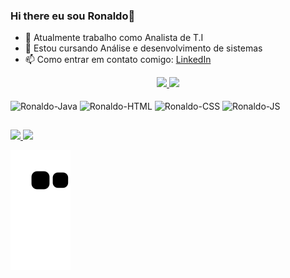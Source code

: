 ### Hi there eu sou Ronaldo👋

- 🔭 Atualmente trabalho como Analista de T.I
- 🌱 Estou cursando Análise e desenvolvimento de sistemas
- 📫 Como entrar em contato comigo: [LinkedIn](https://www.linkedin.com/in/ronaldo-ribeiro-1a03671a0)

<div align="center">
  <a href="https://github.com/RonaldoRibeiro-J">
  <img height="180em" src="https://github-readme-stats.vercel.app/api?username=RonaldoRibeiro-J&show_icons=true&theme=dracula&include_all_commits=true&count_private=true"/>
  <img height="170em" src="https://github-readme-stats.vercel.app/api/top-langs/?username=RonaldoRibeiro-J&layout=compact&langs_count=7&theme=dracula"/>
</div>

<div style="display: inline-block"><br>
  <img align="center" alt="Ronaldo-Java" height="30" width="40" src="https://cdn.jsdelivr.net/gh/devicons/devicon@latest/icons/java/java-original.svg" />
  <img align="center" alt="Ronaldo-HTML" height="30" width="40" src="https://cdn.jsdelivr.net/gh/devicons/devicon@latest/icons/html5/html5-original.svg" />
  <img align="center" alt="Ronaldo-CSS" height="30" width="40" src="https://cdn.jsdelivr.net/gh/devicons/devicon@latest/icons/css3/css3-original.svg" />
  <img align="center" alt="Ronaldo-JS" height="30" width="40" src="https://cdn.jsdelivr.net/gh/devicons/devicon@latest/icons/javascript/javascript-original.svg" />
</div>
  
## 

<div> 
  <a href="https://www.instagram.com/ribeiro.http/" target="_blank">
    <img src="https://img.shields.io/badge/-Instagram-%23E4405F?style=for-the-badge&logo=instagram&logoColor=white" />
  </a>
 
  <a href="https://www.linkedin.com/in/ronaldo-ribeiro-1a03671a0" target="_blank">
    <img src="https://img.shields.io/badge/-LinkedIn-%230077B5?style=for-the-badge&logo=linkedin&logoColor=white" />
  </a>
 
  ![Snake animation](https://github.com/Mateus-Batista12/Mateus-Batista12/blob/output/github-contribution-grid-snake.svg)
</div>
